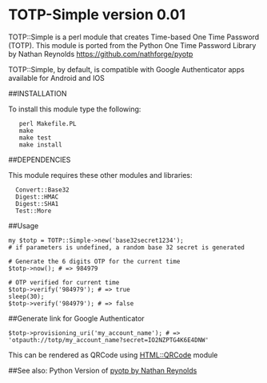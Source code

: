 TOTP-Simple version 0.01
========================

TOTP::Simple is a perl module that creates Time-based One Time Password (TOTP).
This module is ported from the Python One Time Password Library by Nathan Reynolds
https://github.com/nathforge/pyotp

TOTP::Simple, by default, is compatible with Google Authenticator apps available for Android and IOS

##INSTALLATION

To install this module type the following:
```
   perl Makefile.PL 
   make 
   make test
   make install
```

##DEPENDENCIES

This module requires these other modules and libraries:
```
  Convert::Base32
  Digest::HMAC
  Digest::SHA1
  Test::More
```

##Usage

```
my $totp = TOTP::Simple->new('base32secret1234');
# if parameters is undefined, a random base 32 secret is generated

# Generate the 6 digits OTP for the current time
$totp->now(); # => 984979

# OTP verified for current time
$totp->verify('984979'); # => true
sleep(30);
$totp->verify('984979'); # => false
```

##Generate link for Google Authenticator
```
$totp->provisioning_uri('my_account_name'); # => 'otpauth://totp/my_account_name?secret=IO2NZPTG4K6E4DNW'
```

This can be rendered as QRCode using [HTML::QRCode](http://search.cpan.org/~hide/HTML-QRCode-0.01/lib/HTML/QRCode.pm) module

##See also:
Python Version of [pyotp by Nathan Reynolds](https://github.com/nathforge/pyotp)

